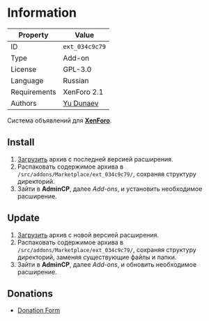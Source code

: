 # Information

| Property     | Value                                              |
| ------------ | -------------------------------------------------- |
| ID           | `ext_034c9c79`                                     |
| Type         | Add-on                                             |
| License      | GPL-3.0                                            |
| Language     | Russian                                            |
| Requirements | XenForo 2.1                                        |
| Authors      | [Yu Dunaev](mailto:hello@tails.im)               |

Система объявлений для [**XenForo**](https://xenforo.com).

## Install

1. [Загрузить](https://github.com/pkgstore/xenforo-ext-notices/tags) архив с последней версией расширения.
2. Распаковать содержимое архива в `/src/addons/Marketplace/ext_034c9c79/`, сохраняя структуру директорий.
3. Зайти в **AdminCP**, далее *Add-ons*, и установить необходимое расширение.

## Update

1. [Загрузить](https://github.com/pkgstore/xenforo-ext-notices/tags) архив с новой версией расширения.
2. Распаковать содержимое архива в `/src/addons/Marketplace/ext_034c9c79/`, сохраняя структуру директорий, заменяя существующие файлы и папки.
3. Зайти в **AdminCP**, далее *Add-ons*, и обновить необходимое расширение.

## Donations

- [Donation Form](https://donation-form.github.io/)

